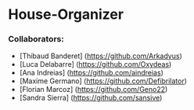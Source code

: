 # House-Organizer

### Collaborators:

- [Thibaud Banderet] (https://github.com/Arkadyus)
- [Luca Delabarre] (https://github.com/Oxydeas)
- [Ana Indreias] (https://github.com/aindreias)
- [Maxime Germano] (https://github.com/Defibrilator)
- [Florian Marcoz] (https://github.com/Geno22)
- [Sandra Sierra] (https://github.com/sansive)